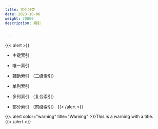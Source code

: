 ```yaml
---
title: 索引分类
date: 2023-10-06
weight: 70000
description: 索引


---
```


{{< alert >}}
- 主键索引

- 唯一索引

- 辅助索引 （二级索引）

- 单列索引

- 多列索引 （复合索引）

- 部分索引 （前缀索引）
{{< /alert >}}




{{< alert color="warning" title="Warning" >}}This is a warning with a title.{{< /alert >}}


